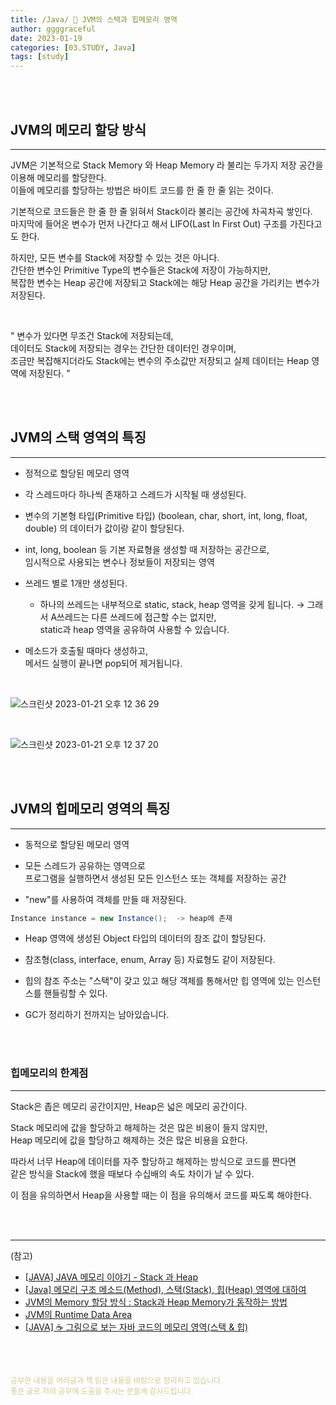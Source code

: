 ```yaml
---
title: /Java/ 💬 JVM의 스택과 힙메모리 영역
author: ggggraceful
date: 2023-01-19
categories: [03.STUDY, Java]
tags: [study]
---
```


<br/>
<br/>

## JVM의 메모리 할당 방식

---

JVM은 기본적으로 Stack Memory 와 Heap Memory 라 불리는 두가지 저장 공간을 이용해 메모리를 할당한다.  
이들에 메모리를 할당하는 방법은 바이트 코드를 한 줄 한 줄 읽는 것이다.

기본적으로 코드들은 한 줄 한 줄 읽혀서 Stack이라 불리는 공간에 차곡차곡 쌓인다.  
마지막에 들어온 변수가 먼저 나간다고 해서 LIFO(Last In First Out) 구조를 가진다고도 한다.  

하지만, 모든 변수를 Stack에 저장할 수 있는 것은 아니다.  
간단한 변수인 Primitive Type의 변수들은 Stack에 저장이 가능하지만,  
복잡한 변수는 Heap 공간에 저장되고 Stack에는 해당 Heap 공간을 가리키는 변수가 저장된다.

<br/>

" 변수가 있다면 무조건 Stack에 저장되는데,  
데이터도 Stack에 저장되는 경우는 간단한 데이터인 경우이며,  
조금만 복잡해지더라도 Stack에는 변수의 주소값만 저장되고 실제 데이터는 Heap 영역에 저장된다. "

<br/>
<br/>

## JVM의 스택 영역의 특징

---

- 정적으로 할당된 메모리 영역

- 각 스레드마다 하나씩 존재하고 스레드가 시작될 때 생성된다.

- 변수의 기본형 타입(Primitive 타입) (boolean, char, short, int, long, float, double) 의 데이터가
값이랑 같이 할당된다.

- int, long, boolean 등 기본 자료형을 생성할 때 저장하는 공간으로,  
  임시적으로 사용되는 변수나 정보들이 저장되는 영역

- 쓰레드 별로 1개만 생성된다.
  - 하나의 쓰레드는 내부적으로 static, stack, heap 영역을 갖게 됩니다.
    → 그래서 A쓰레드는 다른 쓰레드에 접근할 수는 없지만,  
      static과 heap 영역을 공유하여 사용할 수 있습니다.

- 메소드가 호출될 때마다 생성하고,  
  메서드 실행이 끝나면 pop되어 제거됩니다.

<br/>

![스크린샷 2023-01-21 오후 12 36 29](https://user-images.githubusercontent.com/109974940/213841846-09c02faa-738c-4887-ae00-37a30846d70b.png)

<br/>

![스크린샷 2023-01-21 오후 12 37 20](https://user-images.githubusercontent.com/109974940/213841870-732c0111-0928-4a16-bc32-dd110c9a3dc9.png)

<br/>
<br/>

## JVM의 힙메모리 영역의 특징

---

- 동적으로 할당된 메모리 영역

- 모든 스레드가 공유하는 영역으로  
  프로그램을 실행하면서 생성된 모든 인스턴스 또는 객체를 저장하는 공간

- "new"를 사용하여 객체를 만들 때 저장된다.

```java
Instance instance = new Instance();  -> heap에 존재
```

- Heap 영역에 생성된 Object 타입의 데이터의 참조 값이 할당된다.

- 참조형(class, interface, enum, Array 등) 자료형도 같이 저장된다.

- 힙의 참조 주소는 "스택"이 갖고 있고 해당 객체를 통해서만 힙 영역에 있는 인스턴스를 핸들링할 수 있다.

- GC가 정리하기 전까지는 남아있습니다.

<br/>
<br/>

### 힙메모리의 한계점

---

Stack은 좁은 메모리 공간이지만, Heap은 넓은 메모리 공간이다.   

Stack 메모리에 값을 할당하고 해제하는 것은 많은 비용이 들지 않지만,   
Heap 메모리에 값을 할당하고 해제하는 것은 많은 비용을 요한다.   

따라서 너무 Heap에 데이터를 자주 할당하고 해제하는 방식으로 코드를 짠다면   
같은 방식을 Stack에 했을 때보다 수십배의 속도 차이가 날 수 있다.   

이 점을 유의하면서 Heap을 사용할 때는 이 점을 유의해서 코드를 짜도록 해야한다. 


<br/>
<br/>

---

(참고)

- [[JAVA] JAVA 메모리 이야기 - Stack 과 Heap](https://devkingdom.tistory.com/226)
- [[Java] 메모리 구조 메소드(Method), 스택(Stack), 힙(Heap) 영역에 대하여](https://coding-factory.tistory.com/830)
- [JVM의 Memory 할당 방식 : Stack과 Heap Memory가 동작하는 방법](https://kotlinworld.com/310)
- [JVM의 Runtime Data Area](https://www.holaxprogramming.com/2013/07/16/java-jvm-runtime-data-area/)
- [[JAVA] ☕ 그림으로 보는 자바 코드의 메모리 영역(스택 & 힙)](https://inpa.tistory.com/entry/JAVA-%E2%98%95-%EA%B7%B8%EB%A6%BC%EC%9C%BC%EB%A1%9C-%EB%B3%B4%EB%8A%94-%EC%9E%90%EB%B0%94-%EC%BD%94%EB%93%9C%EC%9D%98-%EB%A9%94%EB%AA%A8%EB%A6%AC-%EC%98%81%EC%97%AD%EC%8A%A4%ED%83%9D-%ED%9E%99)

<br/>
<br/>

<span style="font-size: 12px; color:  #cbce91"> 공부한 내용을 여러글과 책 읽은 내용을 바탕으로 정리하고 있습니다.</span>  
<span style="font-size: 12px; color:  #cbce91"> 좋은 글로 저의 공부에 도움을 주시는 분들께 감사드립니다. </span>


<!--

❤️면접예상질문 ❤️

-->
